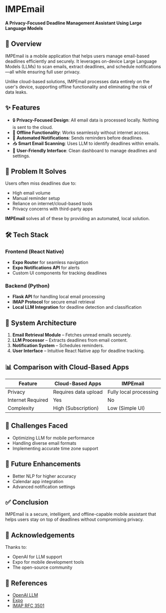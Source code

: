# IMPEmail

**A Privacy-Focused Deadline Management Assistant Using Large Language Models**

## 📌 Overview

IMPEmail is a mobile application that helps users manage email-based deadlines efficiently and securely. It leverages on-device Large Language Models (LLMs) to scan emails, extract deadlines, and schedule notifications—all while ensuring full user privacy.

Unlike cloud-based solutions, IMPEmail processes data entirely on the user's device, supporting offline functionality and eliminating the risk of data leaks.

## ✨ Features

- 🔒 **Privacy-Focused Design**: All email data is processed locally. Nothing is sent to the cloud.
- 📶 **Offline Functionality**: Works seamlessly without internet access.
- 🔔 **Automated Notifications**: Sends reminders before deadlines.
- 📥 **Smart Email Scanning**: Uses LLM to identify deadlines within emails.
- 🧭 **User-Friendly Interface**: Clean dashboard to manage deadlines and settings.

## 🧠 Problem It Solves

Users often miss deadlines due to:
- High email volume
- Manual reminder setup
- Reliance on internet/cloud-based tools
- Privacy concerns with third-party apps

**IMPEmail** solves all of these by providing an automated, local solution.

## 🛠️ Tech Stack

### Frontend (React Native)
- **Expo Router** for seamless navigation
- **Expo Notifications API** for alerts
- Custom UI components for tracking deadlines

### Backend (Python)
- **Flask API** for handling local email processing
- **IMAP Protocol** for secure email retrieval
- **Local LLM Integration** for deadline detection and classification

## 🧱 System Architecture

1. **Email Retrieval Module** – Fetches unread emails securely.
2. **LLM Processor** – Extracts deadlines from email content.
3. **Notification System** – Schedules reminders.
4. **User Interface** – Intuitive React Native app for deadline tracking.

## 📊 Comparison with Cloud-Based Apps

| Feature            | Cloud-Based Apps     | IMPEmail              |
|--------------------|----------------------|------------------------|
| Privacy            | Requires data upload | Fully local processing |
| Internet Required  | Yes                  | No                     |
| Complexity         | High (Subscription)  | Low (Simple UI)        |

## 🚧 Challenges Faced

- Optimizing LLM for mobile performance
- Handling diverse email formats
- Implementing accurate time zone support

## 🔮 Future Enhancements

- Better NLP for higher accuracy
- Calendar app integration
- Advanced notification settings

## ✅ Conclusion

IMPEmail is a secure, intelligent, and offline-capable mobile assistant that helps users stay on top of deadlines without compromising privacy.

## 🙌 Acknowledgements

Thanks to:
- OpenAI for LLM support
- Expo for mobile development tools
- The open-source community

## 🔗 References

- [OpenAI LLM](https://openai.com/)
- [Expo](https://expo.dev/)
- [IMAP RFC 3501](https://tools.ietf.org/html/rfc3501)
